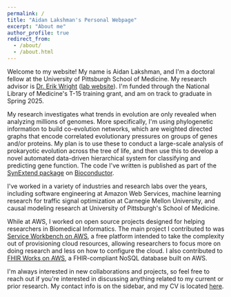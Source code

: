 ```yaml
---
permalink: /
title: "Aidan Lakshman's Personal Webpage"
excerpt: "About me"
author_profile: true
redirect_from: 
  - /about/
  - /about.html
---
```


Welcome to my website! My name is Aidan Lakshman, and I'm a doctoral fellow at the University of Pittsburgh School of Medicine. My research advisor is [Dr. Erik Wright](https://www.isb.pitt.edu/people/faculty/erik-wright-phd) ([lab website](http://www.wrightlabscience.com/p/index.html)). I'm funded through the National Library of Medicine's T-15 training grant, and am on track to graduate in Spring 2025.

My research investigates what trends in evolution are only revealed when analyzing millions of genomes. More specifically, I'm using phylogenetic information to build co-evolution networks, which are weighted directed graphs that encode correlated evolutionary pressures on groups of genes and/or proteins. My plan is to use these to conduct a large-scale analysis of prokaryotic evolution across the tree of life, and then use this to develop a novel automated data-driven hierarchical system for classifying and predicting gene function. The code I've written is published as part of the [SynExtend package](https://github.com/npcooley/SynExtend) on [Bioconductor](https://bioconductor.org/).

I've worked in a variety of industries and research labs over the years, including software engineering at Amazon Web Services, machine learning research for traffic signal optimization at Carnegie Mellon University, and causal modeling research at University of Pittsburgh's School of Medicine. 

While at AWS, I worked on open source projects designed for helping researchers in Biomedical Informatics. The main project I contributed to was [Service Workbench on AWS](https://aws.amazon.com/government-education/research-and-technical-computing/service-workbench/), a free platform intended to take the complexity out of provisioning cloud resources, allowing researchers to focus more on doing research and less on how to configure the cloud. I also contributed to [FHIR Works on AWS](https://aws.amazon.com/about-aws/whats-new/2020/12/introducing-fhir-works-on-aws/), a FHIR-compliant NoSQL database built on AWS.

I'm always interested in new collaborations and projects, so feel free to reach out if you're interested in discussing anything related to my current or prior research. My contact info is on the sidebar, and my CV is located [here](https://www.ahl27.com/cv/).



